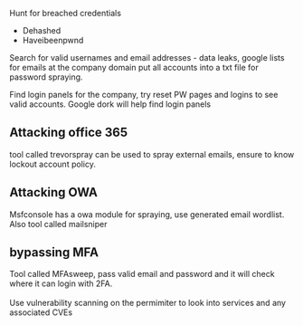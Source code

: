Hunt for breached credentials
- Dehashed 
- Haveibeenpwnd

Search for valid usernames and email addresses - data leaks, google lists for emails at the company domain
put all accounts into a txt file for password spraying.

Find login panels for the company, try reset PW pages and logins to see valid accounts. Google dork will help find login panels

<h2> Attacking office 365 </h2>
tool called trevorspray can be used to spray external emails, ensure to know lockout account policy.

<h2> Attacking OWA </h2>
Msfconsole has a owa module for spraying, use generated email wordlist.
Also tool called mailsniper

<h2> bypassing MFA </h2>
Tool called MFAsweep, pass valid email and password and it will check where it can login with 2FA.

<br>
<br>
Use vulnerability scanning on the permimiter to look into services and any associated CVEs
